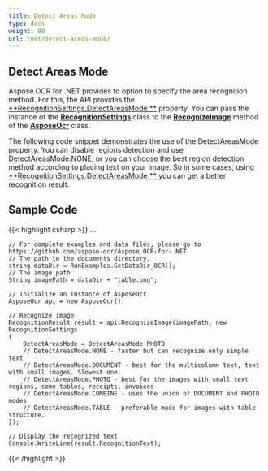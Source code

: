 ```yaml
---
title: Detect Areas Mode
type: docs
weight: 80
url: /net/detect-areas-mode/
---
```

## **Detect Areas Mode**
Aspose.OCR for .NET provides to option to specify the area recognition method. 
For this, the API provides the [**RecognitionSettings.DetectAreasMode **](https://apireference.aspose.com/ocr/net/aspose.ocr/recognitionsettings/properties/detectareasmode) property. 
You can pass the instance of the [**RecognitionSettings**](https://apireference.aspose.com/ocr/net/aspose.ocr/recognitionsettings) class to the [**RecognizeImage**](https://apireference.aspose.com/ocr/net/aspose.ocr/asposeocr/methods/recognizeimage/index) 
method of the [**AsposeOcr**](https://apireference.aspose.com/ocr/net/aspose.ocr/asposeocr) class.

The following code snippet demonstrates the use of the DetectAreasMode  property. 
You can disable regions detection and use DetectAreasMode.NONE, or you can choose the best region detection method according to placing text on your image. 
So in some cases, using [**RecognitionSettings.DetectAreasMode **](https://apireference.aspose.com/ocr/net/aspose.ocr/recognitionsettings/properties/detectareasmode) you can get a better recognition result.


## Sample Code

{{< highlight csharp >}}
...

	// For complete examples and data files, please go to https://github.com/aspose-ocr/Aspose.OCR-for-.NET
	// The path to the documents directory.
	string dataDir = RunExamples.GetDataDir_OCR();
	// The image path
	String imagePath = dataDir + "table.png";

	// Initialize an instance of AsposeOcr
	AsposeOcr api = new AsposeOcr();

	// Recognize image
	RecognitionResult result = api.RecognizeImage(imagePath, new RecognitionSettings
	{
		DetectAreasMode = DetectAreasMode.PHOTO
		// DetectAreasMode.NONE - faster but can recognize only simple text
		// DetectAreasMode.DOCUMENT - best for the multicolumn text, text with small images. Slowest one.
		// DetectAreasMode.PHOTO - best for the images with small text regions, some tables, receipts, invoices
		// DetectAreasMode.COMBINE - uses the union of DOCUMENT and PHOTO modes
		// DetectAreasMode.TABLE - preferable mode for images with table structure.
	});

	// Display the recognized text
	Console.WriteLine(result.RecognitionText);			
			
{{< /highlight >}}


